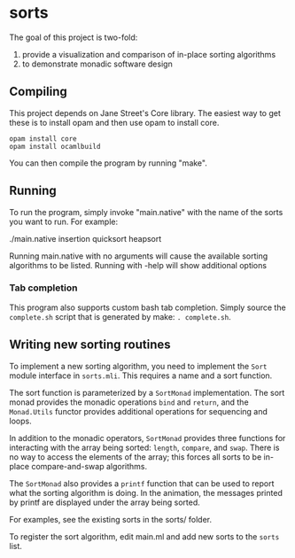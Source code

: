sorts
=====

The goal of this project is two-fold:

1. provide a visualization and comparison of in-place sorting algorithms
2. to demonstrate monadic software design

Compiling
---------

This project depends on Jane Street's Core library.  The easiest way to get
these is to install opam and then use opam to install core.

    opam install core
    opam install ocamlbuild

You can then compile the program by running "make".


Running
-------

To run the program, simply invoke "main.native" with the name of the sorts you
want to run.  For example:

./main.native insertion quicksort heapsort

Running main.native with no arguments will cause the available sorting
algorithms to be listed.  Running with -help will show additional options


### Tab completion

This program also supports custom bash tab completion.  Simply source the
`complete.sh` script that is generated by make: `. complete.sh`.


Writing new sorting routines
----------------------------

To implement a new sorting algorithm, you need to implement the `Sort` module
interface in `sorts.mli`.  This requires a name and a sort function.

The sort function is parameterized by a `SortMonad` implementation.  The sort
monad provides the monadic operations `bind` and `return`, and the `Monad.Utils`
functor provides additional operations for sequencing and loops.

In addition to the monadic operators, `SortMonad` provides three
functions for interacting with the array being sorted: `length`,
`compare`, and `swap`.  There is no way to access the elements of
the array; this forces all sorts to be in-place compare-and-swap
algorithms.

The `SortMonad` also provides a `printf` function that can be used to report
what the sorting algorithm is doing.  In the animation, the messages printed
by printf are displayed under the array being sorted.

For examples, see the existing sorts in the sorts/ folder.

To register the sort algorithm, edit main.ml and add new sorts to the `sorts`
list.

